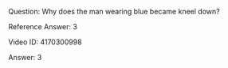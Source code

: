 Question: Why does the man wearing blue became kneel down?

Reference Answer: 3

Video ID: 4170300998

Answer: 3

